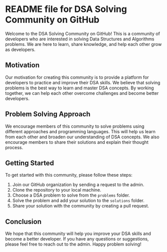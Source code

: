 # README file for DSA Solving Community on GitHub

Welcome to the DSA Solving Community on GitHub! This is a community of developers who are interested in solving Data Structures and Algorithms problems. We are here to learn, share knowledge, and help each other grow as developers.

## Motivation
Our motivation for creating this community is to provide a platform for developers to practice and improve their DSA skills. We believe that solving problems is the best way to learn and master DSA concepts. By working together, we can help each other overcome challenges and become better developers.

## Problem Solving Approach
We encourage members of this community to solve problems using different approaches and programming languages. This will help us learn from each other and broaden our understanding of DSA concepts. We also encourage members to share their solutions and explain their thought process.

## Getting Started
To get started with this community, please follow these steps:

1. Join our GitHub organization by sending a request to the admin.
2. Clone the repository to your local machine.
3. Choose a DSA problem to solve from the `problems` folder.
4. Solve the problem and add your solution to the `solutions` folder.
5. Share your solution with the community by creating a pull request.

## Conclusion
We hope that this community will help you improve your DSA skills and become a better developer. If you have any questions or suggestions, please feel free to reach out to the admin. Happy problem solving!

